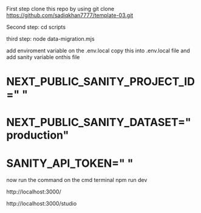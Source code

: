 First step clone this repo by using git clone https://github.com/sadiqkhan7777/template-03.git

Second step: cd scripts 

third step: node data-migration.mjs

add enviroment variable on the .env.local 
copy this into .env.local file and add sanity variable onthis file
# NEXT_PUBLIC_SANITY_PROJECT_ID="  "
# NEXT_PUBLIC_SANITY_DATASET="production" 
# SANITY_API_TOKEN="  "

now run the command on the cmd terminal npm run dev

http://localhost:3000/

http://localhost:3000/studio
